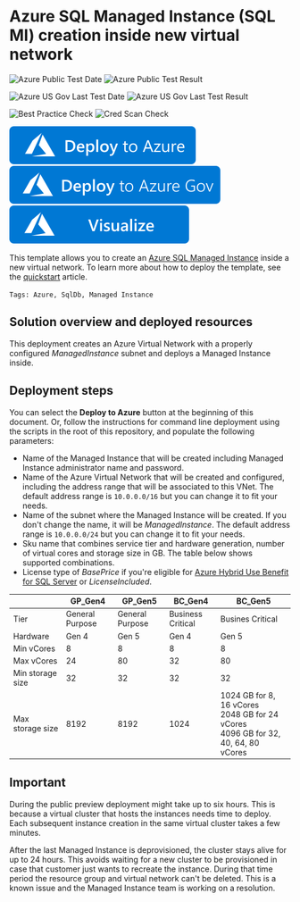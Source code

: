 # Azure SQL Managed Instance (SQL MI) creation inside new virtual network

![Azure Public Test Date](https://azurequickstartsservice.blob.core.windows.net/badges/quickstarts/microsoft.sql/sqlmi-new-vnet/PublicLastTestDate.svg)
![Azure Public Test Result](https://azurequickstartsservice.blob.core.windows.net/badges/quickstarts/microsoft.sql/sqlmi-new-vnet/PublicDeployment.svg)

![Azure US Gov Last Test Date](https://azurequickstartsservice.blob.core.windows.net/badges/quickstarts/microsoft.sql/sqlmi-new-vnet/FairfaxLastTestDate.svg)
![Azure US Gov Last Test Result](https://azurequickstartsservice.blob.core.windows.net/badges/quickstarts/microsoft.sql/sqlmi-new-vnet/FairfaxDeployment.svg)

![Best Practice Check](https://azurequickstartsservice.blob.core.windows.net/badges/quickstarts/microsoft.sql/sqlmi-new-vnet/BestPracticeResult.svg)
![Cred Scan Check](https://azurequickstartsservice.blob.core.windows.net/badges/quickstarts/microsoft.sql/sqlmi-new-vnet/CredScanResult.svg)

[![Deploy To Azure](https://raw.githubusercontent.com/Azure/azure-quickstart-templates/master/1-CONTRIBUTION-GUIDE/images/deploytoazure.svg?sanitize=true)](https://portal.azure.com/#create/Microsoft.Template/uri/https%3A%2F%2Fraw.githubusercontent.com%2FAzure%2Fazure-quickstart-templates%2Fmaster%2Fquickstarts%2Fmicrosoft.sql%2Fsqlmi-new-vnet%2Fazuredeploy.json)
[![Deploy To Azure US Gov](https://raw.githubusercontent.com/Azure/azure-quickstart-templates/master/1-CONTRIBUTION-GUIDE/images/deploytoazuregov.svg?sanitize=true)](https://portal.azure.us/#create/Microsoft.Template/uri/https%3A%2F%2Fraw.githubusercontent.com%2FAzure%2Fazure-quickstart-templates%2Fmaster%2Fquickstarts%2Fmicrosoft.sql%2Fsqlmi-new-vnet%2Fazuredeploy.json)
[![Visualize](https://raw.githubusercontent.com/Azure/azure-quickstart-templates/master/1-CONTRIBUTION-GUIDE/images/visualizebutton.svg?sanitize=true)](http://armviz.io/#/?load=https%3A%2F%2Fraw.githubusercontent.com%2FAzure%2Fazure-quickstart-templates%2Fmaster%2Fquickstarts%2Fmicrosoft.sql%2Fsqlmi-new-vnet%2Fazuredeploy.json)

This template allows you to create an [Azure SQL Managed Instance](https://docs.microsoft.com/azure/azure-sql/managed-instance/sql-managed-instance-paas-overview) inside a new virtual network. To learn more about how to deploy the template, see the [quickstart](https://docs.microsoft.com/azure/azure-sql/managed-instance/create-template-quickstart) article.

`Tags: Azure, SqlDb, Managed Instance`

## Solution overview and deployed resources

This deployment creates an Azure Virtual Network with a properly configured _ManagedInstance_ subnet and deploys a Managed Instance inside.

## Deployment steps

You can select the **Deploy to Azure** button at the beginning of this document. Or, follow the instructions for command line deployment using the scripts in the root of this repository, and populate the following parameters:

- Name of the Managed Instance that will be created including Managed Instance administrator name and password.
- Name of the Azure Virtual Network that will be created and configured, including the address range that will be associated to this VNet. The default address range is `10.0.0.0/16` but you can change it to fit your needs.
- Name of the subnet where the Managed Instance will be created. If you don't change the name, it will be _ManagedInstance_. The default address range is `10.0.0.0/24` but you can change it to fit your needs.
- Sku name that combines service tier and hardware generation, number of virtual cores and storage size in GB. The table below shows supported combinations.
- License type of _BasePrice_ if you're eligible for [Azure Hybrid Use Benefit for SQL Server](https://azure.microsoft.com/pricing/hybrid-benefit/) or _LicenseIncluded_.

||GP_Gen4|GP_Gen5|BC_Gen4|BC_Gen5|
|----|------|-----|------|-----|
|Tier|General Purpose|General Purpose|Business Critical|Busines Critical|
|Hardware|Gen 4|Gen 5|Gen 4|Gen 5|
|Min vCores|8|8|8|8|
|Max vCores|24|80|32|80|
|Min storage size|32|32|32|32|
|Max storage size|8192|8192|1024|1024 GB for 8, 16 vCores<br/>2048 GB for 24 vCores<br/>4096 GB for 32, 40, 64, 80 vCores|

## Important

During the public preview deployment might take up to six hours. This is because a virtual cluster that hosts the instances needs time to deploy. Each subsequent instance creation in the same virtual cluster takes a few minutes.

After the last Managed Instance is deprovisioned, the cluster stays alive for up to 24 hours. This avoids waiting for a new cluster to be provisioned in case that customer just wants to recreate the instance. During that time period the resource group and virtual network can't be deleted. This is a known issue and the Managed Instance team is working on a resolution.
